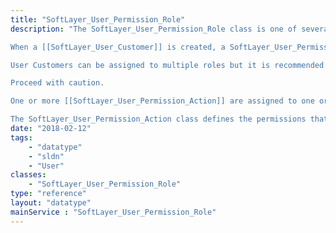 ```yaml
---
title: "SoftLayer_User_Permission_Role"
description: "The SoftLayer_User_Permission_Role class is one of several classes that make up the customer permission system.  The system is a role-based system that includes defined actions which can be 'grouped' together using a SoftLayer_User_Permission_Group class.  These groups of actions are then used to define roles, and the roles are assigned to users. 

When a [[SoftLayer_User_Customer]] is created, a SoftLayer_User_Permission_Role is created for the user with a group type of SYSTEM.  This role is linked to the SYSTEM SoftLayer_User_Permission_Group that was also created specifically for this user.  When the UI is used to alter the permissions of a customer user, the actions are added or removed from this group.  The api can not be used to alter the permissions in this group.  If an account wants to create their own unique permission groups and roles, the UI can not be used to manage them. 

User Customers can be assigned to multiple roles but it is recommended to either use the UI for managing account users permissions or only use the api.  Mixing the two will lead to confusing results as the UI will not show any permissions assigned to a user via a customer created role/group combination. 

Proceed with caution. 

One or more [[SoftLayer_User_Permission_Action]] are assigned to one or more [[SoftLayer_User_Permission_Group]] Objects. One ore more SoftLayer_User_Permission_Group objects can be linked to a [[SoftLayer_User_Permission_Role]]. A single SoftLayer_User_Permission_Group object can be linked to multiple SoftLayer_User_Permission_Role objects. The SoftLayer_User_Permission_Role is assigned to one or more [[SoftLayer_User_Customer]].  A single SoftLayer_User_Customer can be assigned to one or more roles. 

The SoftLayer_User_Permission_Action class defines the permissions that are required in order for a SoftLayer_User_Customer to perform certain actions within IMS. "
date: "2018-02-12"
tags:
    - "datatype"
    - "sldn"
    - "User"
classes:
    - "SoftLayer_User_Permission_Role"
type: "reference"
layout: "datatype"
mainService : "SoftLayer_User_Permission_Role"
---
```


